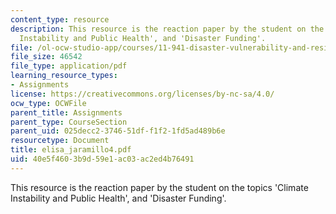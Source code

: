 ```yaml
---
content_type: resource
description: This resource is the reaction paper by the student on the topics 'Climate
  Instability and Public Health', and 'Disaster Funding'.
file: /ol-ocw-studio-app/courses/11-941-disaster-vulnerability-and-resilience-spring-2005/40e5f4603b9d59e1ac03ac2ed4b76491_elisa_jaramillo4.pdf
file_size: 46542
file_type: application/pdf
learning_resource_types:
- Assignments
license: https://creativecommons.org/licenses/by-nc-sa/4.0/
ocw_type: OCWFile
parent_title: Assignments
parent_type: CourseSection
parent_uid: 025decc2-3746-51df-f1f2-1fd5ad489b6e
resourcetype: Document
title: elisa_jaramillo4.pdf
uid: 40e5f460-3b9d-59e1-ac03-ac2ed4b76491
---
```

This resource is the reaction paper by the student on the topics 'Climate Instability and Public Health', and 'Disaster Funding'.